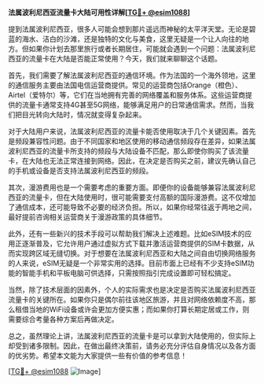 **法属波利尼西亚流量卡大陆可用性详解[[TG💪+ @esim1088](https://t.me/s/esim1088)]**

提到法属波利尼西亚，很多人可能会想到那片遥远而神秘的太平洋天堂。无论是碧蓝的海水、洁白的沙滩，还是独特的文化与美食，这里无疑是一个让人向往的地方。但如果你计划去那里旅行或者长期居住，可能就会遇到一个问题：法属波利尼西亚的流量卡在大陆是否能正常使用？今天，我们就来聊聊这个话题。

首先，我们需要了解法属波利尼西亚的通信环境。作为法国的一个海外领地，这里的通信服务主要由法国电信运营商提供。常见的运营商包括Orange（橙色）、Airtel（爱特尔）等，它们在当地拥有完善的网络覆盖和服务体系。这些运营商提供的流量卡通常支持4G甚至5G网络，能够满足用户的日常通信需求。然而，当我们把目光转向大陆时，情况就变得复杂起来。

对于大陆用户来说，法属波利尼西亚的流量卡能否使用取决于几个关键因素。首先是频段兼容性问题。由于不同国家和地区使用的移动通信频段存在差异，如果法属波利尼西亚的流量卡所支持的频段与大陆设备不匹配，那么即使你购买了该流量卡，在大陆也无法正常连接到网络。因此，在决定是否购买之前，建议先确认自己的手机或设备是否支持法属波利尼西亚的频段。

其次，漫游费用也是一个需要考虑的重要方面。即便你的设备能够兼容法属波利尼西亚的流量卡，但在大陆使用时，很可能需要支付高额的国际漫游费。这不仅增加了通信成本，还可能导致不必要的经济负担。所以，如果你经常往返于两地之间，最好提前咨询相关运营商关于漫游政策的具体细节。

此外，还有一些新兴的技术手段可以帮助我们解决上述难题。比如eSIM技术的应用正逐渐普及，它允许用户通过虚拟方式下载并激活运营商提供的SIM卡数据，从而实现跨区域无缝切换。对于想要在法属波利尼西亚和大陆之间自由切换网络服务的人来说，eSIM无疑是一个非常实用的选择。目前市面上已经有不少支持eSIM功能的智能手机和平板电脑可供选择，只需按照指引完成设置即可轻松搞定。

当然，除了技术层面的因素外，个人的实际需求也是决定是否购买法属波利尼西亚流量卡的关键所在。如果你只是偶尔前往该地区旅游，并且对网络依赖度不高，那么租借当地的WiFi设备或许会更加方便实惠；而如果你打算长期定居或工作，则需要综合考量各种方案后再做决定。

总之，虽然理论上讲，法属波利尼西亚的流量卡是可以拿到大陆使用的，但实际上却受到诸多限制。因此，在做出最终决策前，请务必充分评估自身情况以及各方面的优劣势。希望本文能为大家提供一些有价值的参考信息！

[[TG💪+ @esim1088](https://t.me/s/esim1088) ![Image](https://i.postimg.cc/4NQfJmqS/Snipaste-2025-05-13-00-14-12.png)]